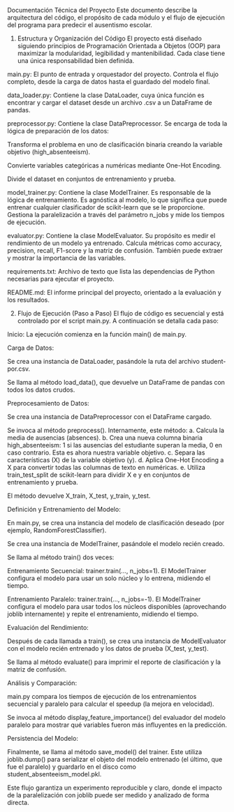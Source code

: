 Documentación Técnica del Proyecto
Este documento describe la arquitectura del código, el propósito de cada módulo y el flujo de ejecución del programa para predecir el ausentismo escolar.

1. Estructura y Organización del Código
El proyecto está diseñado siguiendo principios de Programación Orientada a Objetos (OOP) para maximizar la modularidad, legibilidad y mantenibilidad. Cada clase tiene una única responsabilidad bien definida.

main.py: El punto de entrada y orquestador del proyecto. Controla el flujo completo, desde la carga de datos hasta el guardado del modelo final.

data_loader.py: Contiene la clase DataLoader, cuya única función es encontrar y cargar el dataset desde un archivo .csv a un DataFrame de pandas.

preprocessor.py: Contiene la clase DataPreprocessor. Se encarga de toda la lógica de preparación de los datos:

Transforma el problema en uno de clasificación binaria creando la variable objetivo (high_absenteeism).

Convierte variables categóricas a numéricas mediante One-Hot Encoding.

Divide el dataset en conjuntos de entrenamiento y prueba.

model_trainer.py: Contiene la clase ModelTrainer. Es responsable de la lógica de entrenamiento. Es agnóstica al modelo, lo que significa que puede entrenar cualquier clasificador de scikit-learn que se le proporcione. Gestiona la paralelización a través del parámetro n_jobs y mide los tiempos de ejecución.

evaluator.py: Contiene la clase ModelEvaluator. Su propósito es medir el rendimiento de un modelo ya entrenado. Calcula métricas como accuracy, precision, recall, F1-score y la matriz de confusión. También puede extraer y mostrar la importancia de las variables.

requirements.txt: Archivo de texto que lista las dependencias de Python necesarias para ejecutar el proyecto.

README.md: El informe principal del proyecto, orientado a la evaluación y los resultados.

2. Flujo de Ejecución (Paso a Paso)
El flujo de código es secuencial y está controlado por el script main.py. A continuación se detalla cada paso:

Inicio: La ejecución comienza en la función main() de main.py.

Carga de Datos:

Se crea una instancia de DataLoader, pasándole la ruta del archivo student-por.csv.

Se llama al método load_data(), que devuelve un DataFrame de pandas con todos los datos crudos.

Preprocesamiento de Datos:

Se crea una instancia de DataPreprocessor con el DataFrame cargado.

Se invoca al método preprocess(). Internamente, este método:
a.  Calcula la media de ausencias (absences).
b.  Crea una nueva columna binaria high_absenteeism: 1 si las ausencias del estudiante superan la media, 0 en caso contrario. Esta es ahora nuestra variable objetivo.
c.  Separa las características (X) de la variable objetivo (y).
d.  Aplica One-Hot Encoding a X para convertir todas las columnas de texto en numéricas.
e.  Utiliza train_test_split de scikit-learn para dividir X e y en conjuntos de entrenamiento y prueba.

El método devuelve X_train, X_test, y_train, y_test.

Definición y Entrenamiento del Modelo:

En main.py, se crea una instancia del modelo de clasificación deseado (por ejemplo, RandomForestClassifier).

Se crea una instancia de ModelTrainer, pasándole el modelo recién creado.

Se llama al método train() dos veces:

Entrenamiento Secuencial: trainer.train(..., n_jobs=1). El ModelTrainer configura el modelo para usar un solo núcleo y lo entrena, midiendo el tiempo.

Entrenamiento Paralelo: trainer.train(..., n_jobs=-1). El ModelTrainer configura el modelo para usar todos los núcleos disponibles (aprovechando joblib internamente) y repite el entrenamiento, midiendo el tiempo.

Evaluación del Rendimiento:

Después de cada llamada a train(), se crea una instancia de ModelEvaluator con el modelo recién entrenado y los datos de prueba (X_test, y_test).

Se llama al método evaluate() para imprimir el reporte de clasificación y la matriz de confusión.

Análisis y Comparación:

main.py compara los tiempos de ejecución de los entrenamientos secuencial y paralelo para calcular el speedup (la mejora en velocidad).

Se invoca al método display_feature_importance() del evaluador del modelo paralelo para mostrar qué variables fueron más influyentes en la predicción.

Persistencia del Modelo:

Finalmente, se llama al método save_model() del trainer. Este utiliza joblib.dump() para serializar el objeto del modelo entrenado (el último, que fue el paralelo) y guardarlo en el disco como student_absenteeism_model.pkl.

Este flujo garantiza un experimento reproducible y claro, donde el impacto de la paralelización con joblib puede ser medido y analizado de forma directa.